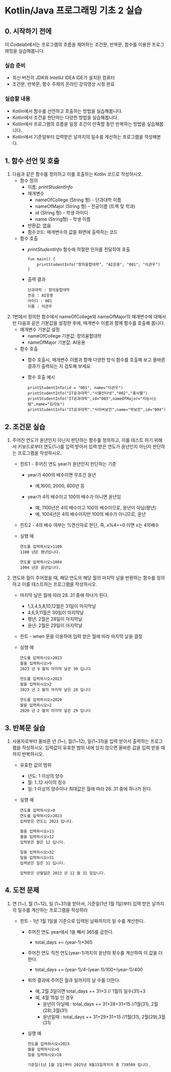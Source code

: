 # Kotlin/Java 프로그래밍 기초 2 실습

## 0. 시작하기 전에

이 Codelab에서는 프로그램의 흐름을 제어하는 조건문, 반복문, 함수를 이용한 프로그래밍을 실습해봅니다.

### 실습 준비

- 최신 버전의 JDK와 IntelliJ IDEA IDE가 설치된 컴퓨터
- 조건문, 반복문, 함수 주제의 온라인 강의영상 시청 완료

### 실습할 내용

- Kotlin에서 함수를 선언하고 호출하는 방법을 실습해봅니다.
- Kotlin에서 조건을 판단하는 다양한 방법을 실습해봅니다.
- Kotlin에서 프로그램의 흐름을 일정 조건이 만족할 동안 반복하는 방법을 실습해봅니다.
- Kotlin에서 기준일부터 입력받은 날까지의 일수를 계산하는 프로그램을 작성해본다. 

## 1. 함수 선언 및 호출

1. 다음과 같은 함수를 정의하고 이를 호출하는 Kotlin 코드로 작성하시오.
	- 함수 정의
		- 이름: *printStudentInfo*
		- 매개변수
			- nameOfCollege (String 형) - 단과대학 이름
			- nameOfMajor (String 형) - 전공이름 (트랙 및 학과) 
			- id (String 형) - 학생 아이디
			- name (String형) - 학생 이름
		- 반환값: 없음
		- 함수코드: 매개변수의 값을 화면에 출력하는 코드
	- 함수 호출
		- *printStudentInfo* 함수에 적절한 인자를 전달하여 호출
		
			```
			fun main() { 
				printStudentInfo("창의융합대학", "AI응용", "001", "이관우")
			}
			```
		
		- 출력 결과
		
			```
			단과대학 : 창의융합대학
			전공 : AI응용
			아이디 : 001
			이름 : 이관우
			```
2. 1번에서 정의한 함수에서 nameOfCollege와 nameOfMajor의 매개변수에 대해서만 다음과 같은 기본값을 설정한 후에, 매개변수 이름과 함께 함수를 호출해 봅니다. 	
	- 매개변수 기본값 설정
		- nameOfCollege 기본값: 창의융합대학
		- nameOfMajor 기본값: AI응용
	-  함수 호출
		- 함수 호출시, 매개변수 이름과 함께 다양한 방식 함수를 호출해 보고 올바른 결과가 출력되는 지  검토해 보세요
		- 함수 호출 예시
		
			```
			printStudentInfo(id = "001", name="이관우")
			printStudentInfo("IT공과대학","사물인터넷","002","홍사물")
			printStudentInfo("IT공과대학",id="003",nameOfMajor="지능시스템",name="김지능")
			printStudentInfo("IT공과대학","사이버보안",name="박보안",id="004")  
			```

## 2. 조건문 실습

1. 주어진 연도가 윤년인지 아닌지 판단하는 함수를 정의하고, 이를 테스트 하기 위해서 키보드로부터 연도(1~)를 입력 받아서 입력 받은 연도가 윤년인지 아닌지 판단하는 프로그램을 작성하시오.
   
   - 힌트1 - 주어진 연도 year가 윤년인지 판단하는 기준
     
     - year가 400의 배수이면 무조건 윤년
       
       - 예,1600, 2000, 800년 등
     
     - year가 4의 배수이고 100의 배수가 아니면 윤년임
       
       - 예, 1100년은 4의 배수이고 100의 배수이므로, 윤년이 아님(평년)
       - 예, 1004년은 4의 배수이지만 100의 배수가 아니므로, 윤년 
   
   - 힌트2 - 4의 배수 여부는 %연산자로 판단, 즉, x%4==0 이면 x는 4의배수
   
   - 실행 예
     
     ```
     연도를 입력하시오>1100
     1100 년은 평년입니다.
     ```
     
     ```
     연도를 입력하시오>1004
     1004 년은 윤년입니다.
     ```

1. 연도와 월이 주어졌을 때, 해당 연도의 해당 월의 마지막 날을 반환하는 함수를 정의하고 이를 테스트하는 프로그램을 작성하시오.        
   
   - 마지막 날은 월에 따라 28..31 중에 하나가 된다.
     
     - 1,3,4,5,8,10,12월은 31일이 마지막날
     - 4,6,9,11월은 30일이 마지막날
     - 평년: 2월은 28일이 마지막날
     - 윤년: 2월은 29일이 마지막날
   
   - 힌트 - when 문을 이용하여 입력 받은 월에 따라 마지막 날을 결정
   
   - 실행 예
     
     ```
     연도를 입력하시오>2023
     월을 입력하시오>9
     2023 년 9 월의 마지막 날은 30 입니다
     ```
     
     ```
     연도를 입력하시오>2023
     월을 입력하시오>2
     2023 년 2 월의 마지막 날은 28 입니다
     ```
     
     ```
     연도를 입력하시오>2020
     월을 입력하시오>2
     2020 년 2 월의 마지막 날은 29 입니다
     ```

## 3. 반복문 실습

1. 사용자로부터 올바른 년 (1~), 월(1~12), 일(1~31)을 입력 받아서 출력하는 프로그램을 작성하시오. 입력값이 유효한 범위 내에 있지 않으면 올바른 값을 입력 받을 때까지 반복하시오.
   
   - 유효한 값의 범위
     - 년도: 1 이상의 양수
     - 월: 1..12 사이의 정수
     - 일: 1 이상의 양수이나 최대값은 월에 따라 28..31 중에 하나가 된다.
   
   - 실행 예
     
     ```
     연도를 입력하시오>0
     연도를 입력하시오>2023
     입력받은 연도는 2023 입니다.
     
     월을 입력하시오>13
     월을 입력하시오>12
     입력받은 월은 12 입니다.
     
     일을 입력하시오>32
     일을 입력하시오>31
     입력받은 일은 31 입니다.
     
     입력받은 년월일은 2023 년 12 월 31 일입니다.
     ```

## 4. 도전 문제

1. 연 (1~), 월 (1~12), 일 (1~31)을 받아서, 기준일(1년 1월 1일)부터 입력 받은 날까지의 일수를 계산하는 프로그램을 작성하라
   
   - 힌트 - 1년 1월 1일을 기준으로 입력된 날짜까지의 일 수를 계산한다.
     
     - 주어진 연도 year에서 1을 빼서 365를 곱한다.
       - total_days += (year-1)*365
     - 주어진 연도 직전 연도(year-1)까지의 윤년의 횟수를 계산하여 이 값을 더한다. 
       - total_days += (year-1)/4-(year-1)/100+(year-1)/400
     - 위의 결과에 주어진 월과 일까지의 날 수를 더한다. 
       - 예, 2월 3일이면 total_days += 31+3         // 1월의 일수(31)+3
       - 예, 4월 15일 인 경우 
          - 윤년이 아닐때 : total_days += 31+28+31+15  //1월(31), 2월(28),3월(31) 
          - 윤년일때 : total_days += 31+29+31+15  //1월(31), 2월(29),3월(31) 
     
     - 실행 예
     
        ```
        연도를 입력하시오>2023
        월을 입력하시오>9
        일을 입력하시오>18
     
        기준일(1년 1월 1일)부터 2025년 9월15일까지의 총 739509 입니다.
        ```
